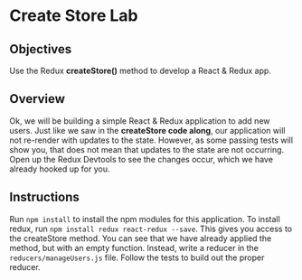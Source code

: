 # Create Store Lab

## Objectives

Use the Redux **createStore()** method to develop a React & Redux app.

## Overview

Ok, we will be building a simple React & Redux application to add new users.
Just like we saw in the **createStore code along**, our application will not
re-render with updates to the state. However, as some passing tests will show
you, that does not mean that updates to the state are not occurring. Open up the
Redux Devtools to see the changes occur, which we have already hooked up for
you.

## Instructions

Run `npm install` to install the npm modules for this application. To install
redux, run `npm install redux react-redux --save`. This gives you access to the
createStore method. You can see that we have already applied the method, but
with an empty function. Instead, write a reducer in the
`reducers/manageUsers.js` file. Follow the tests to build out the proper
reducer.
